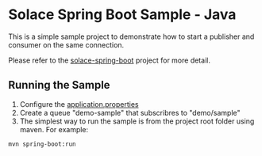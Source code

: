 # Solace Spring Boot Sample - Java

This is a simple sample project to demonstrate how to start a publisher and consumer on the same connection.

Please refer to the [solace-spring-boot](https://github.com/SolaceProducts/solace-spring-boot) project for more detail.

## Running the Sample
1. Configure the [application.properties](https://github.com/swayvil/solace-spring-boot-java-sample-app/blob/main/src/main/resources/application.properties)
2. Create a queue "demo-sample" that subscribres to "demo/sample"
3. The simplest way to run the sample is from the project root folder using maven. For example:
```shell script
mvn spring-boot:run
```
